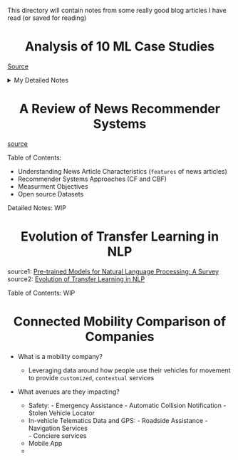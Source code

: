 This directory will contain notes from some really good blog articles I have read (or saved for reading)

<h1 align="center"> Analysis of 10 ML Case Studies </h1>

[Source](https://medium.com/@tzjy/10-wonderful-machine-learning-case-studies-from-tech-company-blogs-860ad7b8d1b0)

<details><summary> My Detailed Notes </summary>

## 1. Prediction of Value of Homes in Airbnb (article came in 2017)

**Airbnb Background**:<br>
- ML Infra team built `feature repository` that can be used by Data Scientists to develop better ML models
- ML Infra team provided a framework to convert Jupyter Notebooks to Airflow (similar to kubeflow) pipelines
- Data Scientists leveraged several AutoML tools

Type of Problem solved: **Customer Lifetime Value (LTV) modeling**: <br>
- LTV captures the `value` of a customer or group of customers over their `life-long` or `total` relationship with a company
- Useful in setting realistic budget requirements to marketing investments or customer acquisition programmes
- If LTV is high/low for a particular segment of customers, allocate marketing budgets appropriately to reach that segment.

In the context of **Airbnb**, we are going to predict the LTV of new listings using Machine Learning

Say, predicting LTV of a new listing in London for a fixed time period like 6 months, means calculating <br>
- the count of transactions (bookings) to be made in the next 6 months (N) and 
- the average revenue from each transaction aka booking (R)
<br>
Simply put,
> `LTV = N * R`

Note: Here, `lifetime` may just be 6 months. 


Four steps they followed to build a LTV model (a regression problem): <br>
- **0. Data Understanding & 1. Feature Engineering**:
    -  Using `Zipline` internal repository add suitable features at various granularity.
    -  Some key features for Airbnb to predict the LTV of a house
           - Location of the house
           - One Night Price
           - No. of bookings available/occupied in the next 6 months
           - Reviews (rating/talking about sub-topics like cleanliness, amenities, ambience, etc.,) 
    - Understand what are the numeric and categorical variables. 
    - Split the dataset wisely (so that there would be no data leakage)
    - Perform different transformations (imputation and categorical encoding, PCA, etc) on the numeric and categorical data  
    
- **2. Model Training**:
    - `Fit` various regression models (tune hyperparameters) on historical data consisting of the above `engineered or original features` as Input and 
    - their Value (revenue) generated in the last 6 months as Output


- **3. Model Selection** based on several metrics:
    - Measure against a common accuracy metric on the best-fit model in each type of model category


- **4. Deployment**
-  Using `ML Automator` that translates notesbooks to Airflow pipelines

![image](https://user-images.githubusercontent.com/24909551/158014451-aae9b4cc-7f4a-481c-bc11-cd3a38871cc2.png)

- In some cases, just using RMSE to select a model may not be enough. We need to consider "interpretability" too. 
 
[Source](https://medium.com/airbnb-engineering/using-machine-learning-to-predict-value-of-homes-on-airbnb-9272d3d4739d)\


## 2. Improve `streaming quality` using Machine Learning (Company: Netflix) 
[article written in 2018](https://netflixtechblog.com/using-machine-learning-to-improve-streaming-quality-at-netflix-9651263ef09f)

How `streaming quality` is measured:
- Video Quality
- Amount of wait time for the video during initial load or playback
- Amount of bufferring 

How `streaming quality` can be improved:
- Network quality characterization and prediction
    - Will network be more congested always? or during some time of the day?    
- `Predictive Caching`
- Adaptive Video Quality (for each chunk, what is the best quality that we can provide)
- Device Anamolies (may be changes to infra or UI is affecting performance?)

## 3. 6 lessons from training 150 ML models in booking.com [source](https://medium.com/@tzjy/10-wonderful-machine-learning-case-studies-from-tech-company-blogs-860ad7b8d1b0)

- 1. ML Models do deliver businss impact
    - All projects that incorporated ML had higher returns compared to projects that did not have ML
- 2. ML model performance improvement != business performance improvement
    - Market is saturated (no matter how well you predict, it won't translate into business value)
    - Over-optimization to `proxy metric` (e.g.: clicks) whereas `actual metric` (e.g.: conversion) does not happen
    - Uncanny valley effect - Predicting too much that users think it is invading into their privacy
- 3. Being clear on the objective of the problem
    - E.g.: Predicting user preference by click vs predicting user preference by NLP
- 4. Prediction serving latency (speed of model inferencing) matters
    - If latency (in the nlp world, amount of time to process a single sentence) increases by 30%, the conversion drops by 0.5% 
    - Reducing the time for model inferencing reduces latency.  
- 5. Get early feedback on model quality
    - Real-time early feedback is always difficult. 
    - `Response Distribution Analysis`: If the model is not confident between its highest predicted class and the second highest predicted class, then it is struggling to learn the distinction among the classes
- 6. Test the business impact of models through randomized controlled trials
![image](https://user-images.githubusercontent.com/24909551/158018419-6a781cc7-fee6-49bd-8957-cfa9f0eded24.png)
- How much % of the exposed/treated group showed an outcome to a new treatment viz-a-viz the % of controls/unexposed group showed an outcome with standard treatment?


## 4. How `Chicismo` app grew its women user base ([source](https://medium.com/hackernoon/how-we-grew-from-0-to-4-million-women-on-our-fashion-app-with-a-vertical-machine-learning-approach-f8b7fc0a89d7))

- Used Collaborative Filtering Process to recommend right fashion preferrable to their taste

![image](https://user-images.githubusercontent.com/24909551/158019078-584d8cd9-6729-4870-98dd-e4de8b68de5e.png)

## 5. Search Ranking of Airbnb Experiences | [Source](https://medium.com/airbnb-engineering/machine-learning-powered-search-ranking-of-airbnb-experiences-110b4b1a0789)

![image](https://user-images.githubusercontent.com/24909551/158026138-1f5210ca-7374-41ae-810b-d662d9974063.png)

- In Stage 1: Everyone had the same ranking of experiences
- In Stage 2: Started personalizing with user features
- In Stage 3: Used online scoring (query features available at the time of querying used in inferencing)

Example Experience Features: <br>
- Experience duration
- Price and Price/hour
- Category of Experience (music class, surfing, cooking)
- Review (rating, number of reviews, <s>textual comments </s>)
- Number of bookings for that experience
- Click-Through-Rate

Prediction Variable: Search Ranking based on probability of booking
Model Used: Gradient Boosted Decision Trees (GBDT)
- No need to scale features
- No need to treat missing values
- Changes in raw counts in a non-linear model like GBDT can influence predictions so much
    - Instead of `no. of bookings`, can use the ratio of `no. of bookings per 1000 viewers`


## 6. Fraud Detection in Lyft ([article writtent in 2018](https://eng.lyft.com/from-shallow-to-deep-learning-in-fraud-9dafcbcef743)

- About `Lyft`: It is a ride-hailing app | competitor to `Uber`
- Fraud detection is a classification problem
- Initially a logistic regression model was employed. Enabled in understanding `important features`
- As fraud techniques became more complex, complex models were used
    - Upgrading model from Logistic Regression to Gradient-boosted Decision Trees, improved precision by 60% for the operating recall and set of features 
    - Later moved from GBDT to DL models
  
![image](https://user-images.githubusercontent.com/24909551/158047351-73732bdb-e470-4bb7-96a7-c87c6fb91820.png)

- Discussion in the article: Complexity vs Interpretability | Performance vs Ease of Deployment
- Talks about roles of Model Development vs Model Deployment teams

![image](https://user-images.githubusercontent.com/24909551/158047494-32596aff-b662-463d-9790-fef8a7875a4c.png)

## 7. Path Optimization ([article written in 2017](https://tech.instacart.com/space-time-and-groceries-a315925acf3a))

- About `Instacart`: It is a groceries delivery company | Similar to Bigbasket
- Optimizing path for efficient and timely delivery of groceries to households in the US
- Type of Problem: Stage 0 (over-simplified view): `Traveling Salesman Problem` 

![image](https://user-images.githubusercontent.com/24909551/158048447-a69c69ea-a7fc-4945-932e-ebfd0cc69e17.png)

- Stage 1 (simplified view) `Vehicle Routing Problem`

![image](https://user-images.githubusercontent.com/24909551/158048428-076b24e9-6b7b-44c9-81db-c4996bd52024.png)

- Stage 2 (decent but still inadequate view) `Vehicle Routing Problem with Time Windows`

![image](https://user-images.githubusercontent.com/24909551/158048594-1d419dec-aa19-487e-9403-9f258e6df1c3.png)

- Stage 3 (real-life view of the problem) `Capacitated Vehicle Routing Problem with Time Windows and Multiple Routes`
    - Rationale for `Capacitated`: Some have small vehicles and some large. Some cannot transport alcoholo and some can 
![image](https://user-images.githubusercontent.com/24909551/158048651-365cafa6-3beb-4151-b5f9-bc03c0e38f60.png)

Goal of the company: reduce average delivery time
- Shown below as % of max time taken

![image](https://user-images.githubusercontent.com/24909551/158048719-eb1c6337-e458-405c-87bd-4b39d9d1c496.png)

This goal of `logistics fulfillment` in the larger picture:

![image](https://user-images.githubusercontent.com/24909551/158048745-5d4c443b-06d4-4742-8c79-2d7eba25a87b.png)

## 8. OCR + Word Detector Model for Dropbox ([source](https://dropbox.tech/machine-learning/creating-a-modern-ocr-pipeline-using-computer-vision-and-deep-learning))

- The OCR + Word dector pipeline utilized in Dropbox product `mobile document scanner`
- OCR - detects what characters are mentioned in the image
- Word detector - detects where the words are occuring in the image

## 9. Uber Big Data Platform ([source](https://eng.uber.com/uber-big-data-platform/))

- Handling 100+ Petabytes of data with minute legacy
- A fundamental article on the evaluation of Data Engineering at Uber
- Phase 1: `Before 2014`:
    - Used Online Transaction Processing (OLTP) Databse (MySQL, PostgreSQL) 

![image](https://user-images.githubusercontent.com/24909551/158053026-f5b52368-b76a-4bc0-aecf-94bd71c22158.png)

- Phase 2: From OLTP to OLAP
    - All of Uber's Online Analytical Processing needs were saved in a warehouse software known as `Vertica` 
    > *developed multiple ad hoc ETL (Extract, Transform, and Load) jobs that copied data from different sources (i.e. AWS S3, OLTP databases, service logs, etc.) into Vertica*

![image](https://user-images.githubusercontent.com/24909551/158053171-b9ca8d2d-f1cc-41db-ab52-dee07f1df294.png)

- Global View (of all regions)
- All data in one place

- Phase 3: Adding `Hadoop` before `OLAP`

![image](https://user-images.githubusercontent.com/24909551/158053737-9cc9f1f8-8be7-4229-940c-df6e8496a58f.png)

    - In the pic below, before dumping data into `hadoop` database, there is no transformatio done. Only "EL" jobs. But schema enforced which improved reliability of data
    - The "ETL" jobs were performed on only **some** of the data in `hadoop` before loading into OLAP data warehouse `Vertica`. That data used by `city operators` were alone transformed and loaded into `Vertica`
    - How was data accessed in Hadoop - Using 3 different query engines
          - `Presto` - A distributed SQL query engine to enable interactive ad hoc user queries
          - `Apache Spark` for prgrammatic access to small to medium sized queries
          - `Apache Hive` for large queries

- Phase 4: Reduce Data Ingestion latency further   
    - Introduced `Spark Hudi` library 

![image](https://user-images.githubusercontent.com/24909551/158054072-ffe57c38-cfb4-4cbb-b148-f51cbf995395.png)


## 10. Uber Michalengelo: ([article written in 2018](https://eng.uber.com/scaling-michelangelo/))

- Scaling ML models in production using Michelangelo

![image](https://user-images.githubusercontent.com/24909551/158050161-34c344c3-9640-4c30-9459-5f9ad32be168.png)

- 1. ML models in `Uber Eats`:
    - Ranking of Restaurants and Menu items (based on historical data of user purchases and current search query and general features like Ratings)
    - ETA Prediction
- 2. Uber Marketplace Forecasting: 
    - `Spatiotemporal` forecasting models to predict 
          - where rider `demand` will be and 
          - where driver `supply` will be
    - Using the predicted supply-demand imbalances, send drivers to places well-ahead in time so that they get maximum opportunity for rides
- 3. Customer Support
    - Models built at `Michelangelo` used to `automate or speed up` variety of customer support domain issues   
    - Tree based models sped up the resolution of issues by 10% (compared to no models) and DL models added an additional 6% time efficiency. 
- 4. Ride Check
    - If the ride is halted in an unusual place/time for an extended time, it can alert for crash or other safety risk issues
- 5. Estimated Time of Arrivals (ETAs)
    - Uber's Map Services Team Estimate the `base `ETA values for each `segment`      
    - Accurate ETAs are critical to positive user experience and ETAs are critical for pricing and routing

</details>


<h1 align="center"> A Review of News Recommender Systems </h1>

[source](https://link.springer.com/article/10.1007/s10462-021-10043-x)

Table of Contents:
- Understanding News Article Characteristics (`features` of news articles)
- Recommender Systems Approaches (CF and CBF)
- Measurment Objectives
- Open source Datasets   

Detailed Notes: WIP


<h1 align="center"> Evolution of Transfer Learning in NLP </h1>

source1: [Pre-trained Models for Natural Language Processing: A Survey](https://arxiv.org/abs/2003.08271) <br>
source2: [Evolution of Transfer Learning in NLP](https://arxiv.org/abs/1910.07370)

Table of Contents: WIP

<h1 align="center"> Connected Mobility Comparison of Companies </h1>

- What is a mobility company? 
    - Leveraging data around how people use their vehicles for movement to provide `customized`, `contextual` services

- What avenues are they impacting?
    - Safety:
          - Emergency Assistance
          - Automatic Collision Notification
          - Stolen Vehicle Locator
    - In-vehicle Telematics Data and GPS:
          - Roadside Assistance
          - Navigation Services     
          - Conciere services
    - Mobile App
    - 
